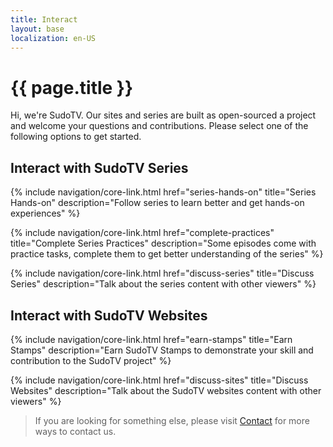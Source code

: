 ```yaml
---
title: Interact
layout: base
localization: en-US
---
```


# {{ page.title }}

Hi, we're SudoTV. Our sites and series are built as open-sourced a project and welcome your questions and contributions. Please select one of the following options to get started.

## Interact with SudoTV Series

{% include navigation/core-link.html
    href="series-hands-on"
    title="Series Hands-on"
    description="Follow series to learn better and get hands-on experiences"
%}

{% include navigation/core-link.html
    href="complete-practices"
    title="Complete Series Practices"
    description="Some episodes come with practice tasks, complete them to get better understanding of the series"
%}

{% include navigation/core-link.html
    href="discuss-series"
    title="Discuss Series"
    description="Talk about the series content with other viewers"
%}

## Interact with SudoTV Websites

{% include navigation/core-link.html
    href="earn-stamps"
    title="Earn Stamps"
    description="Earn SudoTV Stamps to demonstrate your skill and contribution to the SudoTV project"
%}

{% include navigation/core-link.html
    href="discuss-sites"
    title="Discuss Websites"
    description="Talk about the SudoTV websites content with other viewers"
%}

> If you are looking for something else, please visit [Contact](https://sudo.tv/contact) for more ways to contact us.
